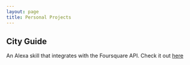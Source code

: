 ```yaml
---
layout: page
title: Personal Projects
---
```


## City Guide

An Alexa skill that integrates with the Foursquare API. Check it out [here][alexa]

[alexa]:     https://www.amazon.com/MaxWolffe-City-Guide/dp/B073RWMWW1

